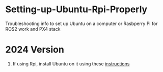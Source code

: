 # Setting-up-Ubuntu-Rpi-Properly
Troubleshooting info to set up Ubuntu on a computer or Rasbperry Pi for ROS2 work and PX4 stack

# 2024 Version


1. If using Rpi, install Ubuntu on it using these [instructions](https://docs.px4.io/v1.14/en/companion_computer/pixhawk_rpi.html#ubuntu-setup-on-rpi)
